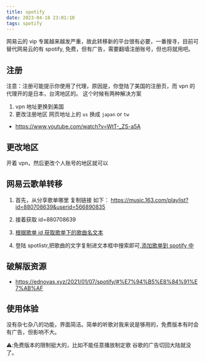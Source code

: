 ```yaml
---
title: spotify
date: 2023-04-18 23:01:10
tags: spotify
---
```


网易云的 vip 专属越来越发严重，故此转移新的平台很有必要，一番搜寻，目前可替代网易云的有 spotify,
免费，但有广告，需要翻墙注册账号，但也将就用吧。

## 注册

注意：注册可能提示你使用了代理，原因是，你登陆了美国的注册页，而 vpn 的代理开的是日本，台湾地区的。
这个时候有两种解决方案

1.  vpn 地址更换到美国
2.  更改注册地区 网页地址上的 `us` 换成 `japan` or `tw`

- https://www.youtube.com/watch?v=WtT-_ZS-a5A

## 更改地区

开着 vpn，然后更改个人账号的地区就可以

## 网易云歌单转移

1. 首先，从分享歌单哪里 复制链接 如下：
   https://music.163.com/playlist?id=880708639&userid=566890835
2. 接着获取 id=880708639
3. [根据歌单 id,获取歌单下的歌曲名文本](https://yyrcd.com/n2s/)

4. 登陆 spotlistr,把歌曲的文字复制进文本框中搜索即可,[添加歌单到 spotify 中](https://www.spotlistr.com/search/textbox)

## 破解版资源

- https://ednovas.xyz/2021/01/07/spotify/#%E7%94%B5%E8%84%91%E7%AB%AF

## 使用体验

没有杂七杂八的功能，界面简洁。简单的听歌对我来说是够用的，免费版本有时会有广告，但影响不大。

⚠️:免费版本的限制挺大的，比如不能任意播放制定歌
谷歌的广告切回大陆就没了。

